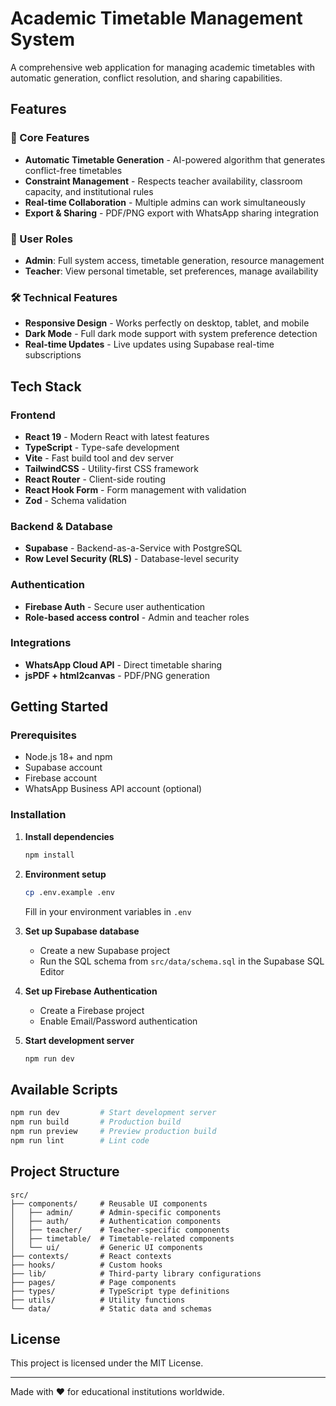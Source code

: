 # Academic Timetable Management System

A comprehensive web application for managing academic timetables with automatic generation, conflict resolution, and sharing capabilities.

## Features

### 🎯 Core Features
- **Automatic Timetable Generation** - AI-powered algorithm that generates conflict-free timetables
- **Constraint Management** - Respects teacher availability, classroom capacity, and institutional rules
- **Real-time Collaboration** - Multiple admins can work simultaneously
- **Export & Sharing** - PDF/PNG export with WhatsApp sharing integration

### 👥 User Roles
- **Admin**: Full system access, timetable generation, resource management
- **Teacher**: View personal timetable, set preferences, manage availability

### 🛠️ Technical Features
- **Responsive Design** - Works perfectly on desktop, tablet, and mobile
- **Dark Mode** - Full dark mode support with system preference detection
- **Real-time Updates** - Live updates using Supabase real-time subscriptions

## Tech Stack

### Frontend
- **React 19** - Modern React with latest features
- **TypeScript** - Type-safe development
- **Vite** - Fast build tool and dev server
- **TailwindCSS** - Utility-first CSS framework
- **React Router** - Client-side routing
- **React Hook Form** - Form management with validation
- **Zod** - Schema validation

### Backend & Database
- **Supabase** - Backend-as-a-Service with PostgreSQL
- **Row Level Security (RLS)** - Database-level security

### Authentication
- **Firebase Auth** - Secure user authentication
- **Role-based access control** - Admin and teacher roles

### Integrations
- **WhatsApp Cloud API** - Direct timetable sharing
- **jsPDF + html2canvas** - PDF/PNG generation

## Getting Started

### Prerequisites
- Node.js 18+ and npm
- Supabase account
- Firebase account
- WhatsApp Business API account (optional)

### Installation

1. **Install dependencies**
   ```bash
   npm install
   ```

2. **Environment setup**
   ```bash
   cp .env.example .env
   ```
   
   Fill in your environment variables in `.env`

3. **Set up Supabase database**
   - Create a new Supabase project
   - Run the SQL schema from `src/data/schema.sql` in the Supabase SQL Editor

4. **Set up Firebase Authentication**
   - Create a Firebase project
   - Enable Email/Password authentication

5. **Start development server**
   ```bash
   npm run dev
   ```

## Available Scripts

```bash
npm run dev         # Start development server
npm run build       # Production build
npm run preview     # Preview production build
npm run lint        # Lint code
```

## Project Structure

```
src/
├── components/     # Reusable UI components
│   ├── admin/      # Admin-specific components
│   ├── auth/       # Authentication components
│   ├── teacher/    # Teacher-specific components
│   ├── timetable/  # Timetable-related components
│   └── ui/         # Generic UI components
├── contexts/       # React contexts
├── hooks/          # Custom hooks
├── lib/            # Third-party library configurations
├── pages/          # Page components
├── types/          # TypeScript type definitions
├── utils/          # Utility functions
└── data/           # Static data and schemas
```

## License

This project is licensed under the MIT License.

---

Made with ❤️ for educational institutions worldwide.
